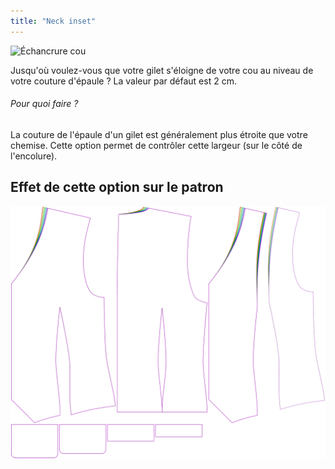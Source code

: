 ```yaml
---
title: "Neck inset"
---
```


![Échancrure cou](neckinset.svg)

Jusqu'où voulez-vous que votre gilet s'éloigne de votre cou au niveau de votre couture d'épaule ? La valeur par défaut est 2 cm.

<Note>

###### Pour quoi faire ?

La couture de l'épaule d'un gilet est généralement plus étroite que votre chemise. Cette option permet de contrôler cette largeur (sur le côté de l'encolure).

</Note>

## Effet de cette option sur le patron

![Cette image montre l'effet de cette option en superposant plusieurs variantes qui ont une valeur différente pour cette option](wahid_neckinset_sample.svg "Effect of this option on the pattern")
